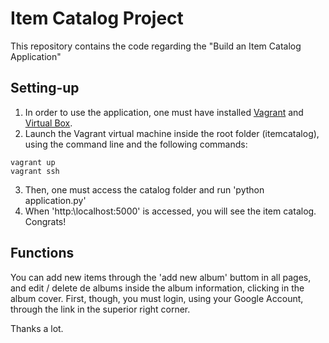 # Item Catalog Project

This repository contains the code regarding the "Build an Item Catalog Application"

## Setting-up

1. In order to use the application, one must have installed [Vagrant](https://www.vagrantup.com/downloads.html) and [Virtual Box](https://www.virtualbox.org/).
2. Launch the Vagrant virtual machine inside the root folder (itemcatalog), using the command line and the following commands:
```
vagrant up
vagrant ssh
```
3. Then, one must access the catalog folder and run 'python application.py'
4. When 'http:\\localhost:5000' is accessed, you will see the item catalog. Congrats!

## Functions

You can add new items through the 'add new album' buttom in all pages, and edit / delete de albums inside the album information, clicking in the album cover.
First, though, you must login, using your Google Account, through the link in the superior right corner.

Thanks a lot.
